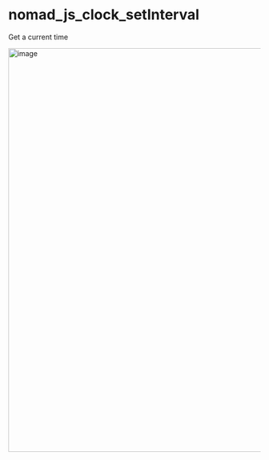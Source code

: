 # nomad_js_clock_setInterval

Get a current time

<img width="806" alt="image" src="https://user-images.githubusercontent.com/74365275/234535828-58137913-206c-4ac3-9f0d-2d3440d5a375.png">
